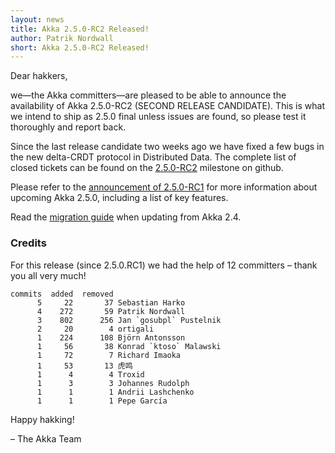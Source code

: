 ```yaml
---
layout: news
title: Akka 2.5.0-RC2 Released!
author: Patrik Nordwall
short: Akka 2.5.0-RC2 Released!
---
```


Dear hakkers,

we—the Akka committers—are pleased to be able to announce the availability of Akka 2.5.0-RC2 (SECOND RELEASE CANDIDATE). This is what we intend to ship as 2.5.0 final unless issues are found, so please test it thoroughly and report back.

Since the last release candidate two weeks ago we have fixed a few bugs in the new delta-CRDT protocol in Distributed Data. The complete list of closed tickets can be found on the [2.5.0-RC2](https://github.com/akka/akka/milestone/108?closed=1) milestone on github.

Please refer to the [announcement of 2.5.0-RC1](http://akka.io/news/2017/03/17/akka-2.5.0-RC1-released.html) for more information about upcoming Akka 2.5.0, including a list of key features.

Read the [migration guide](http://doc.akka.io/docs/akka/2.5/project/migration-guide-2.4.x-2.5.x.html) when updating from Akka 2.4.

### Credits

For this release (since 2.5.0.RC1) we had the help of 12 committers – thank you all very much!

~~~
commits  added  removed
      5     22       37 Sebastian Harko
      4    272       59 Patrik Nordwall
      3    802      256 Jan `gosubpl` Pustelnik
      2     20        4 ortigali
      1    224      108 Björn Antonsson
      1     56       38 Konrad `ktoso` Malawski
      1     72        7 Richard Imaoka
      1     53       13 虎鸣
      1      4        4 Troxid
      1      3        3 Johannes Rudolph
      1      1        1 Andrii Lashchenko
      1      1        1 Pepe García
~~~

Happy hakking!

– The Akka Team

